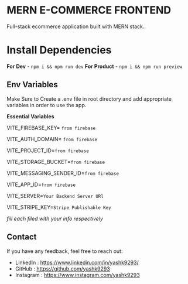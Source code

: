# MERN E-COMMERCE FRONTEND
Full-stack ecommerce application built with MERN stack..

# Install Dependencies

**For Dev** - `npm i && npm run dev`
**For Product** - `npm i && npm run preview`

## Env Variables

Make Sure to Create a .env file in root directory and add appropriate variables in order to use the app.

**Essential Variables**

VITE_FIREBASE_KEY= `from firebase`

VITE_AUTH_DOMAIN= `from firebase`

VITE_PROJECT_ID=`from firebase`

VITE_STORAGE_BUCKET=`from firebase`

VITE_MESSAGING_SENDER_ID=`from firebase`

VITE_APP_ID=`from firebase`

VITE_SERVER=`Your Backend Server URl`

VITE_STRIPE_KEY=`Stripe Publishable Key`

_fill each filed with your info respectively_

## Contact
If you have any feedback, feel free to reach out:
- LinkedIn : https://www.linkedin.com/in/yashk9293/
- GitHub : https://github.com/yashk9293
- Instagram : https://www.instagram.com/yashk9293
